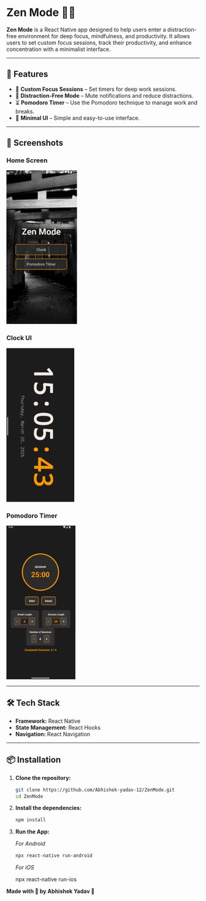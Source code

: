 # Zen Mode 🧘‍♂️  

**Zen Mode** is a React Native app designed to help users enter a distraction-free environment for deep focus, mindfulness, and productivity. It allows users to set custom focus sessions, track their productivity, and enhance concentration with a minimalist interface.

---

## 🚀 Features  

- 🎯 **Custom Focus Sessions** – Set timers for deep work sessions.  
- 🔕 **Distraction-Free Mode** – Mute notifications and reduce distractions.   
- ⏳ **Pomodoro Timer** – Use the Pomodoro technique to manage work and breaks.  
- 🌙 **Minimal UI** – Simple and easy-to-use interface.  

---

## 📸 Screenshots  

### Home Screen  
<img src="./src/ss1.png" alt="Home Screen" height="400">

### Clock UI  
<img src="./src/ss2.png" alt="Clock UI" height="400">

### Pomodoro Timer  
<img src="./src/ss3.png" alt="Pomodoro Timer" height="400">

---

## 🛠️ Tech Stack  

- **Framework:** React Native  
- **State Management:** React Hooks  
- **Navigation:** React Navigation  

---

## 📦 Installation  

1. **Clone the repository:**  

   ```sh
   git clone https://github.com/Abhishek-yadav-12/ZenMode.git
   cd ZenMode


2. **Install the dependencies:**  

    ```sh
    npm install

3. **Run the App:**

    *For Android*

    ```sh
    npx react-native run-android
    ```
    *For iOS*

    npx react-native run-ios


**Made with 🩵 by Abhishek Yadav 🚀**